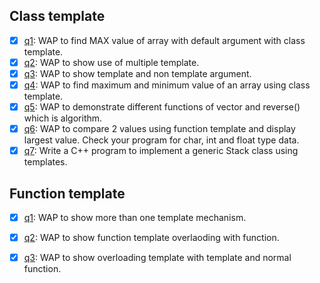 ## Class template

- [x] [q1](./Class%20Template/q1.cpp): WAP to find MAX value of array with default argument with class template.
- [x] [q2](./Class%20Template/q2.cpp): WAP to show use of multiple template.
- [x] [q3](./Class%20Template/q3.cpp): WAP to show template and non template argument.
- [x] [q4](./Class%20Template/q4.cpp): WAP to find maximum and minimum value of an array using class template.
- [x] [q5](./Class%20Template/q5.cpp): WAP to demonstrate different functions of vector and reverse() which is algorithm.
- [x] [q6](./Class%20Template/q6.cpp): WAP to compare 2 values using function template and display largest value. Check your program for char, int and float type data.
- [x] [q7](./Class%20Template/q6.cpp): Write a C++ program to implement a generic Stack class using templates.
## Function template

- [x] [q1](./Function%20Template/q1.cpp): WAP to show more than one template mechanism.
- [x] [q2](./Function%20Template/q2.cpp): WAP to show function template overlaoding with function.
- [x] [q3](./Function%20Template/q3.cpp): WAP to show overloading template with template and normal function.





